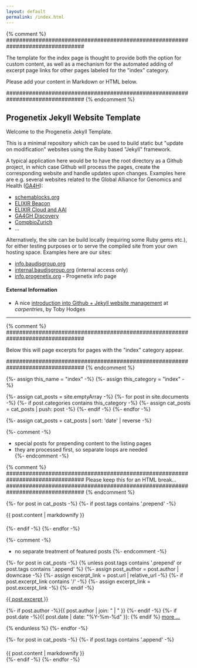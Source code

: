 ```yaml
---
layout: default
permalink: /index.html
---
```


{% comment %}
################################################################################

The template for the index page is thought to provide both the option for
custom content, as well as a mechanism for the automated adding of excerpt
page links for other pages labeled for the "index" category.

Please add your content in Markdown or HTML below.

################################################################################
{% endcomment %}

## Progenetix Jekyll Website Template

Welcome to the Progenetix Jekyll Template.

This is a minimal repository which can be used to build static but "update on modification" websites using the Ruby based "Jekyll" framework.

A typical application here would be to have the root directory as a Github project, in which case Github will process the pages, create the corresponding website and handle updates upon changes. Examples here are e.g. several websites related to the Global Alliance for Genomics and Health ([GA4H](http://ga4gh.org)):

* [schemablocks.org](http://schemablocks.org)
* [ELIXIR Beacon](http://beacon-project.io)
* [ELIXIR Cloud and AAI](https://elixir-europe.github.io/cloud/)
* [GA4GH Discovery](http://ga4gh-discovery.github.io)
* [CompbioZurich](https://compbiozurich.org)
* ...

Alternatively, the site can be build locally (requiring some Ruby gems etc.), for either testing purposes or to serve the compiled site from your own hosting space. Examples here are our sites:

* [info.baudisgroup.org](http://info.baudisgroup.org)
* [internal.baudisgroup.org](http://internal.baudisgroup.org) (internal access only)
* [info.progenetix.org](http://info.progenetix.org) - Progenetix info page

#### External Information

* A nice [introduction into Github + Jekyll website management](https://carpentries-incubator.github.io/jekyll-pages-novice/) at _carpentries_, by Toby Hodges


----

{% comment %}
################################################################################

Below this will page excerpts for pages with the "index" category appear.

################################################################################
{% endcomment %}

{%- assign this_name = "index" -%}
{%- assign this_category = "index" -%}

{%- assign cat_posts = site.emptyArray -%}
{%- for post in site.documents -%}
  {%- if post.categories contains this_category -%}
    {%- assign cat_posts = cat_posts | push: post -%}
  {%- endif -%}
{%- endfor -%}

{%- assign cat_posts = cat_posts | sort: 'date' | reverse -%}

{%- comment -%}
  * special posts for prepending content to the listing pages
  * they are processed first, so separate loops are needed  
{%- endcomment -%}

{% comment %}
################################################################################
	Please keep this for an HTML break...
################################################################################
{% endcomment %}

{%- for post in cat_posts -%}
  {%- if post.tags contains '.prepend' -%}
<div style="margin-bottom: 20px;">
{{ post.content | markdownify }}
</div>
  {%- endif -%}
{%- endfor -%}

{%- comment -%}
  * no separate treatment of featured posts
{%- endcomment -%}

{%- for post in cat_posts -%}
  {% unless post.tags contains '.prepend' or post.tags contains '.append' %}
    {%- assign post_author = post.author | downcase -%}
    {%- assign excerpt_link = post.url | relative_url -%}
    {%- if post.excerpt_link contains '/' -%}
      {%- assign excerpt_link = post.excerpt_link -%}
    {%- endif -%}
<div class="excerpt">
<a href="{{ excerpt_link }}">{{ post.excerpt }}</a>
  <p class="footnote">
    {%- if post.author -%}{{ post.author | join: " | " }}&nbsp;{%- endif -%}
    {%- if post.date -%}{{ post.date | date: "%Y-%m-%d" }}: {% endif %}
 <a href="{{ excerpt_link }}">more ...</a>
  </p>
</div>
  {% endunless %}  
{%- endfor -%}

{%- for post in cat_posts -%}
  {%- if post.tags contains '.append' -%}
<div style="margin-top: 20px;">
{{ post.content | markdownify }}
</div>
  {%- endif -%}
{%- endfor -%}

